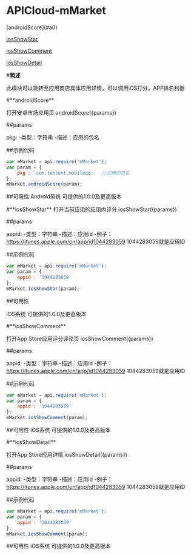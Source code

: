 # APICloud-mMarket
<div class="outline">
[androidScore](#a0)

[iosShowStar](#a1)

[iosShowComment](#a2)

[iosShowDetail](#a3)
</div>

#**概述**

此模块可以跳转至应用商店具体应用详情，可以调用iOS打分，APP排名利器

<div id="a0"></div>
#**androidScore**

打开安卓市场应用页
androidScore({params})

##params

pkg:
-类型：字符串
-描述：应用的包名

##示例代码

```js
var mMarket = api.require('mMarket');
var param = {
    pkg : 'com.tencent.mobileqq'   //应用的包名
};
mMarket.androidScore(param);
```

##可用性
Android系统
可提供的1.0.0及更高版本

<div id="a1"></div>
#**iosShowStar**
打开当前应用的应用内评分
iosShowStar({params})

##params

appid:
-类型：字符串
-描述：应用id
-例子：https://itunes.apple.com/cn/app/id1044283059   1044283059就是应用ID


##示例代码

```js
var mMarket = api.require('mMarket');
var param = {
    appid : '1044283059'
};
mMarket.iosShowStar(param);
```

##可用性

iOS系统
可提供的1.0.0及更高版本

<div id="a2"></div>
#**iosShowComment**

打开App Store应用评分评论页
iosShowComment({params})

##params

appid:
-类型：字符串
-描述：应用id
-例子：https://itunes.apple.com/cn/app/id1044283059   1044283059就是应用ID


##示例代码

```js
var mMarket = api.require('mMarket');
var param = {
    appid : '1044283059'
};
mMarket.iosShowComment(param);
```

##可用性
iOS系统
可提供的1.0.0及更高版本


<div id="a3"></div>
#**iosShowDetail**

打开App Store应用详情
iosShowDetail({params})

##params

appid:
-类型：字符串
-描述：应用id
-例子：https://itunes.apple.com/cn/app/id1044283059   1044283059就是应用ID


##示例代码

```js
var mMarket = api.require('mMarket');
var param = {
    appid : '1044283059'
};
mMarket.iosShowComment(param);
```

##可用性
iOS系统
可提供的1.0.0及更高版本
